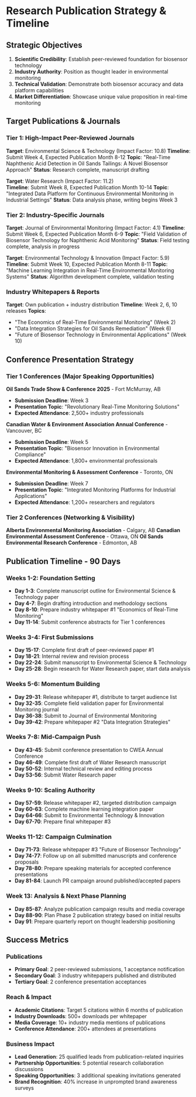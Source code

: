 # Research Publication Strategy & Timeline

## Strategic Objectives
1. **Scientific Credibility**: Establish peer-reviewed foundation for biosensor technology
2. **Industry Authority**: Position as thought leader in environmental monitoring
3. **Technical Validation**: Demonstrate both biosensor accuracy and data platform capabilities
4. **Market Differentiation**: Showcase unique value proposition in real-time monitoring

## Target Publications & Journals

### Tier 1: High-Impact Peer-Reviewed Journals
**Target**: Environmental Science & Technology (Impact Factor: 10.8)
**Timeline**: Submit Week 4, Expected Publication Month 8-12
**Topic**: "Real-Time Naphthenic Acid Detection in Oil Sands Tailings: A Novel Biosensor Approach"
**Status**: Research complete, manuscript drafting

**Target**: Water Research (Impact Factor: 11.2)  
**Timeline**: Submit Week 8, Expected Publication Month 10-14
**Topic**: "Integrated Data Platform for Continuous Environmental Monitoring in Industrial Settings"
**Status**: Data analysis phase, writing begins Week 3

### Tier 2: Industry-Specific Journals
**Target**: Journal of Environmental Monitoring (Impact Factor: 4.1)
**Timeline**: Submit Week 6, Expected Publication Month 6-9
**Topic**: "Field Validation of Biosensor Technology for Naphthenic Acid Monitoring"
**Status**: Field testing complete, analysis in progress

**Target**: Environmental Technology & Innovation (Impact Factor: 5.9)
**Timeline**: Submit Week 10, Expected Publication Month 8-11
**Topic**: "Machine Learning Integration in Real-Time Environmental Monitoring Systems"
**Status**: Algorithm development complete, validation testing

### Industry Whitepapers & Reports
**Target**: Own publication + industry distribution
**Timeline**: Week 2, 6, 10 releases
**Topics**: 
- "The Economics of Real-Time Environmental Monitoring" (Week 2)
- "Data Integration Strategies for Oil Sands Remediation" (Week 6)  
- "Future of Biosensor Technology in Environmental Applications" (Week 10)

## Conference Presentation Strategy

### Tier 1 Conferences (Major Speaking Opportunities)
**Oil Sands Trade Show & Conference 2025** - Fort McMurray, AB
- **Submission Deadline**: Week 3
- **Presentation Topic**: "Revolutionary Real-Time Monitoring Solutions"
- **Expected Attendance**: 2,500+ industry professionals

**Canadian Water & Environment Association Annual Conference** - Vancouver, BC
- **Submission Deadline**: Week 5  
- **Presentation Topic**: "Biosensor Innovation in Environmental Compliance"
- **Expected Attendance**: 1,800+ environmental professionals

**Environmental Monitoring & Assessment Conference** - Toronto, ON
- **Submission Deadline**: Week 7
- **Presentation Topic**: "Integrated Monitoring Platforms for Industrial Applications"
- **Expected Attendance**: 1,200+ researchers and regulators

### Tier 2 Conferences (Networking & Visibility)
**Alberta Environmental Monitoring Association** - Calgary, AB
**Canadian Environmental Assessment Conference** - Ottawa, ON
**Oil Sands Environmental Research Conference** - Edmonton, AB

## Publication Timeline - 90 Days

### Weeks 1-2: Foundation Setting
- **Day 1-3**: Complete manuscript outline for Environmental Science & Technology paper
- **Day 4-7**: Begin drafting introduction and methodology sections
- **Day 8-10**: Prepare industry whitepaper #1 "Economics of Real-Time Monitoring"
- **Day 11-14**: Submit conference abstracts for Tier 1 conferences

### Weeks 3-4: First Submissions  
- **Day 15-17**: Complete first draft of peer-reviewed paper #1
- **Day 18-21**: Internal review and revision process
- **Day 22-24**: Submit manuscript to Environmental Science & Technology
- **Day 25-28**: Begin research for Water Research paper, start data analysis

### Weeks 5-6: Momentum Building
- **Day 29-31**: Release whitepaper #1, distribute to target audience list
- **Day 32-35**: Complete field validation paper for Environmental Monitoring journal
- **Day 36-38**: Submit to Journal of Environmental Monitoring  
- **Day 39-42**: Prepare whitepaper #2 "Data Integration Strategies"

### Weeks 7-8: Mid-Campaign Push
- **Day 43-45**: Submit conference presentation to CWEA Annual Conference
- **Day 46-49**: Complete first draft of Water Research manuscript
- **Day 50-52**: Internal technical review and editing process
- **Day 53-56**: Submit Water Research paper

### Weeks 9-10: Scaling Authority
- **Day 57-59**: Release whitepaper #2, targeted distribution campaign
- **Day 60-63**: Complete machine learning integration paper
- **Day 64-66**: Submit to Environmental Technology & Innovation
- **Day 67-70**: Prepare final whitepaper #3

### Weeks 11-12: Campaign Culmination  
- **Day 71-73**: Release whitepaper #3 "Future of Biosensor Technology"
- **Day 74-77**: Follow up on all submitted manuscripts and conference proposals
- **Day 78-80**: Prepare speaking materials for accepted conference presentations
- **Day 81-84**: Launch PR campaign around published/accepted papers

### Week 13: Analysis & Next Phase Planning
- **Day 85-87**: Analyze publication campaign results and media coverage
- **Day 88-90**: Plan Phase 2 publication strategy based on initial results
- **Day 91**: Prepare quarterly report on thought leadership positioning

## Success Metrics

### Publications
- **Primary Goal**: 2 peer-reviewed submissions, 1 acceptance notification
- **Secondary Goal**: 3 industry whitepapers published and distributed
- **Tertiary Goal**: 2 conference presentation acceptances

### Reach & Impact  
- **Academic Citations**: Target 5 citations within 6 months of publication
- **Industry Downloads**: 500+ downloads per whitepaper
- **Media Coverage**: 10+ industry media mentions of publications
- **Conference Attendance**: 200+ attendees at presentations

### Business Impact
- **Lead Generation**: 25 qualified leads from publication-related inquiries
- **Partnership Opportunities**: 5 potential research collaboration discussions
- **Speaking Opportunities**: 3 additional speaking invitations generated
- **Brand Recognition**: 40% increase in unprompted brand awareness surveys